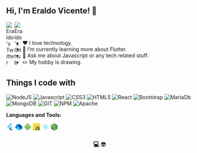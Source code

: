 ## Hi, I'm Eraldo Vicente! 👋

<a href="https://twitter.com/EraldoVicente4">
  <img align="left" alt="Eraldo's Twitter" width="22px" src="https://cdn.jsdelivr.net/npm/simple-icons@v3/icons/twitter.svg" />
</a>
<a href="https://github.com/eraldovicente">
  <img align="left" alt="Eraldo's Github" width="22px" src="https://cdn.jsdelivr.net/npm/simple-icons@v3/icons/github.svg" />
</a>

<br/>
<br/>


- ❤ I love technology.
- 🌱 I’m currently learning more about Flutter.
- 💬 Ask me about Javascript or any tech related stuff.
- ✏️ My hobby is drawing.

## Things I code with
 
<img alt="NodeJS" src="https://img.shields.io/badge/-NodeJS-43853d?style=flat-square&logo=node.js&logoColor=white" /> 
<img alt="Javascript" src="https://img.shields.io/badge/-Javascript-F7DF1E?style=flat-square&logo=javascript&logoColor=white" /> 
<img alt="CSS3" src="https://img.shields.io/badge/-CSS3-157286?style=flat-square&logo=css3&logoColor=white" /> 
<img alt="HTML5" src="https://img.shields.io/badge/-HTML5-E34F26?style=flat-square&logo=html5&logoColor=white" /> 
<img alt="React" src="https://img.shields.io/badge/-React-45b8d8?style=flat-square&logo=react&logoColor=white" />  
<img alt="Bootstrap" src="https://img.shields.io/badge/-Bootstrap-563D7C?style=flat-square&logo=bootstrap&logoColor=white" /> 

<img alt="MariaDb" src="https://img.shields.io/badge/-MariaDB-003545?style=flat-square&logo=mariadb&logoColor=white" /> 
<img alt="MongoDB" src="https://img.shields.io/badge/-MongoDB-47A248?style=flat-square&logo=mongodb&logoColor=white" />

<img alt="GIT" src="https://img.shields.io/badge/-Git-F05032?style=flat-square&logo=git&logoColor=white" /> 
<img alt="NPM" src="https://img.shields.io/badge/-NPM-CB3837?style=flat-square&logo=npm&logoColor=white" /> 
<img alt="Apache" src="https://img.shields.io/badge/-Apache-D22128?style=flat-square&logo=apache&logoColor=white" /> 

**Languages and Tools:**  

<code><img height="20" src="https://raw.githubusercontent.com/github/explore/80688e429a7d4ef2fca1e82350fe8e3517d3494d/topics/flutter/flutter.png"></code>
<code><img height="20" src="https://raw.githubusercontent.com/github/explore/80688e429a7d4ef2fca1e82350fe8e3517d3494d/topics/dart/dart.png"></code>
<code><img height="20" src="https://raw.githubusercontent.com/github/explore/80688e429a7d4ef2fca1e82350fe8e3517d3494d/topics/android/android.png"></code>
<code><img height="20" src="https://raw.githubusercontent.com/github/explore/80688e429a7d4ef2fca1e82350fe8e3517d3494d/topics/javascript/javascript.png"></code>
<code><img height="20" src="https://raw.githubusercontent.com/github/explore/80688e429a7d4ef2fca1e82350fe8e3517d3494d/topics/react/react.png"></code>
<code><img height="20" src="https://raw.githubusercontent.com/github/explore/80688e429a7d4ef2fca1e82350fe8e3517d3494d/topics/nodejs/nodejs.png"></code>    

<div align="center">

###  💻 🤓
</div>

